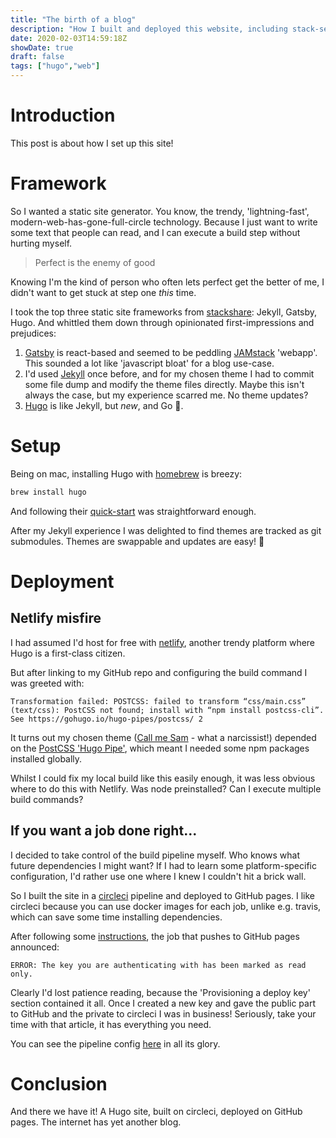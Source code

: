 ```yaml
---
title: "The birth of a blog"
description: "How I built and deployed this website, including stack-selection and pipeline pitfalls!"
date: 2020-02-03T14:59:18Z
showDate: true
draft: false
tags: ["hugo","web"]
---
```


# Introduction

This post is about how I set up this site!

# Framework

So I wanted a static site generator. You know, the trendy, 'lightning-fast', modern-web-has-gone-full-circle technology.
Because I just want to write some text that people can read, and I can execute a build step without hurting myself.

> Perfect is the enemy of good

Knowing I'm the kind of person who often lets perfect get the better of me, I didn't want to get stuck at step one _this_ time.

I took the top three static site frameworks from [stackshare](https://stackshare.io/static-site-generators): Jekyll, Gatsby, Hugo.
And whittled them down through opinionated first-impressions and prejudices:

1. [Gatsby](https://www.gatsbyjs.org/) is react-based and seemed to be peddling [JAMstack](https://jamstack.org/) 'webapp'.
This sounded a lot like 'javascript bloat' for a blog use-case.
2. I'd used [Jekyll](https://jekyllrb.com/) once before, and for my chosen theme I had to commit some file dump and modify the theme files directly.
Maybe this isn't always the case, but my experience scarred me. No theme updates?
3. [Hugo](https://gohugo.io/) is like Jekyll, but _new_, and Go 🥰.

# Setup

Being on mac, installing Hugo with [homebrew](https://brew.sh/) is breezy:

```bash
brew install hugo
```

And following their [quick-start](https://gohugo.io/getting-started/quick-start/) was straightforward enough.

After my Jekyll experience I was delighted to find themes are tracked as git submodules. Themes are swappable and updates are easy! 🙌

# Deployment

## Netlify misfire

I had assumed I'd host for free with [netlify](https://www.netlify.com/), another trendy platform where Hugo is a first-class citizen.

But after linking to my GitHub repo and configuring the build command I was greeted with:

```
Transformation failed: POSTCSS: failed to transform “css/main.css” (text/css): PostCSS not found; install with “npm install postcss-cli”. See https://gohugo.io/hugo-pipes/postcss/ 2
```

It turns out my chosen theme ([Call me Sam](https://themes.gohugo.io/hugo-theme-sam/) - what a narcissist!) depended on the [PostCSS 'Hugo Pipe'](https://gohugo.io/hugo-pipes/postcss/),
which meant I needed some npm packages installed globally.

Whilst I could fix my local build like this easily enough, it was less obvious where to do this with Netlify.
Was node preinstalled? Can I execute multiple build commands?

## If you want a job done right...

I decided to take control of the build pipeline myself. Who knows what future dependencies I might want?
If I had to learn some platform-specific configuration, I'd rather use one where I knew I couldn't hit a brick wall.

So I built the site in a [circleci](https://circleci.com/) pipeline and deployed to GitHub pages. I like circleci because you can use docker images for each job, unlike e.g. travis, which can save some time installing dependencies.

After following some [instructions](https://circleci.com/blog/deploying-documentation-to-github-pages-with-continuous-integration/), the job that pushes to GitHub pages announced:

```
ERROR: The key you are authenticating with has been marked as read only.
```

Clearly I'd lost patience reading, because the 'Provisioning a deploy key' section contained it all.
Once I created a new key and gave the public part to GitHub and the private to circleci I was in business!
Seriously, take your time with that article, it has everything you need.

You can see the pipeline config [here](https://github.com/briggySmalls/blog/blob/a5c9745a1134491a0369aee7bf43883e8b045b3d/.circleci/config.yml) in all its glory.

# Conclusion

And there we have it! A Hugo site, built on circleci, deployed on GitHub pages. The internet has yet another blog.
